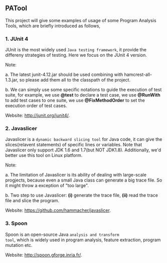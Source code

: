 ## PATool
This project will give some examples of usage of some Program Analysis Tools, which are briefly introduced as follows,

### 1. JUnit 4
JUnit is the most widely used <code>Java testing framework</code>, it provide the differeny strategies of testing. Here we focus on the JUnit 4 version.

Note: 

a. The latest junit-4.12.jar should be used combining with hamcrest-all-1.3.jar, so please add them all to the classpath of the project. 

b. We can simply use some specific notations to guide the execution of test suite, for example, we use <b>@test</b> to declare a test case, we use <b>@RunWith</b> to add test cases to one suite, we use <b>@FixMethodOrder</b> to set the execution order of test cases.

Website: <a href="http://junit.org/junit4/">http://junit.org/junit4/</a>.

### 2. Javaslicer
Javaslicer is a <code>dynamic backward slicing tool</code> for Java code, it can give the slices(relavent statements) of specific lines or variables. Note that Javaslicer only support JDK 1.6 and 1.7(but NOT JDK1.8). Additionally, we'd better use this tool on Linux platform.

Note: 

a. The limitation of Javaslicer is its ability of dealing with large-scale progjects, because even a small Java class can generate a big trace file. So it might throw a exception of "too large".

b. Two step to use Javaslicer: <b>(i)</b> generate the trace file, <b>(ii)</b> read the trace file and slice the program.

Website: <a href="https://github.com/hammacher/javaslicer">https://github.com/hammacher/javaslicer</a>.

### 3. Spoon
Spoon is an open-source Java <code>analysis and transform tool</code>, which is widely used in program analysis, feature extraction, program mutation etc.

Website: <a href="http://spoon.gforge.inria.fr/">http://spoon.gforge.inria.fr/</a>.
